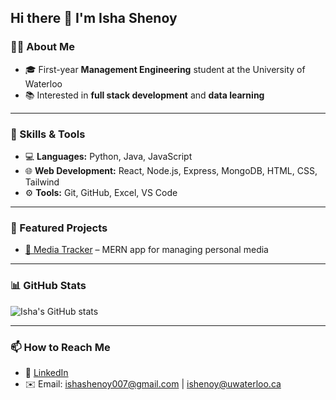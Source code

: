 ## Hi there 👋 I'm Isha Shenoy

### 👩‍💻 About Me
- 🎓 First-year **Management Engineering** student at the University of Waterloo  
- 📚 Interested in **full stack development** and **data learning**

---

### 🚀 Skills & Tools
- 💻 **Languages:** Python, Java, JavaScript 
- 🌐 **Web Development:** React, Node.js, Express, MongoDB, HTML, CSS, Tailwind  
- ⚙️ **Tools:** Git, GitHub, Excel, VS Code  

---

### 📂 Featured Projects
- [📌 Media Tracker](https://mymediatracker.app) – MERN app for managing personal media
  
---

### 📊 GitHub Stats
![Isha's GitHub stats](https://github-readme-stats.vercel.app/api?username=ishashenoy&show_icons=true&theme=radical)  

---

### 📫 How to Reach Me
- 💼 [LinkedIn](https://www.linkedin.com/in/isha-shenoy-7b3686288/)  
- ✉️ Email: ishashenoy007@gmail.com | ishenoy@uwaterloo.ca
